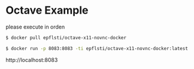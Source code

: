 Octave Example
=
please execute in orden

```sh
$ docker pull epflsti/octave-x11-novnc-docker
```

```sh
$ docker run -p 8083:8083 -ti epflsti/octave-x11-novnc-docker:latest
```

http://localhost:8083

